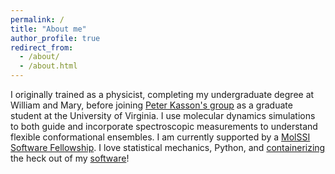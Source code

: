 ```yaml
---
permalink: /
title: "About me"
author_profile: true
redirect_from: 
  - /about/
  - /about.html
---
```


I originally trained as a physicist, completing my undergraduate degree at William and Mary, before joining [Peter Kasson's group](https://kassonlab.wordpress.com/) as a graduate student at the University of Virginia. I use molecular dynamics simulations to both guide and incorporate spectroscopic measurements to understand flexible conformational ensembles. I am currently supported by a [MolSSI Software Fellowship](https://molssi.org/2018/08/20/changing-the-world-one-fellow-at-a-time/). I love statistical mechanics, Python, and [containerizing](https://hub.docker.com/u/jmhays) the heck out of my [software](https://github.com/jmhays)!